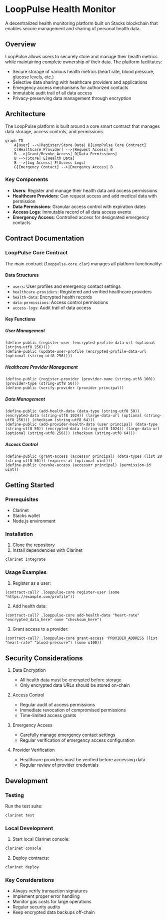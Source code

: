 # LoopPulse Health Monitor

A decentralized health monitoring platform built on Stacks blockchain that enables secure management and sharing of personal health data.

## Overview

LoopPulse allows users to securely store and manage their health metrics while maintaining complete ownership of their data. The platform facilitates:

- Secure storage of various health metrics (heart rate, blood pressure, glucose levels, etc.)
- Selective data sharing with healthcare providers and applications
- Emergency access mechanisms for authorized contacts
- Immutable audit trail of all data access
- Privacy-preserving data management through encryption

## Architecture

The LoopPulse platform is built around a core smart contract that manages data storage, access controls, and permissions.

```mermaid
graph TD
    A[User] -->|Register/Store Data| B[LoopPulse Core Contract]
    C[Healthcare Provider] -->|Request Access| B
    B -->|Grant/Revoke Access| D[Data Permissions]
    B -->|Store| E[Health Data]
    B -->|Log Access| F[Access Logs]
    G[Emergency Contact] -->|Emergency Access| B
```

### Key Components
- **Users**: Register and manage their health data and access permissions
- **Healthcare Providers**: Can request access and add medical data with permission
- **Data Permissions**: Granular access control with expiration dates
- **Access Logs**: Immutable record of all data access events
- **Emergency Access**: Controlled access for designated emergency contacts

## Contract Documentation

### LoopPulse Core Contract

The main contract (`looppulse-core.clar`) manages all platform functionality:

#### Data Structures
- `users`: User profiles and emergency contact settings
- `healthcare-providers`: Registered and verified healthcare providers
- `health-data`: Encrypted health records
- `data-permissions`: Access control permissions
- `access-logs`: Audit trail of data access

#### Key Functions

##### User Management
```clarity
(define-public (register-user (encrypted-profile-data-url (optional (string-utf8 256))))
(define-public (update-user-profile (encrypted-profile-data-url (optional (string-utf8 256))))
```

##### Healthcare Provider Management
```clarity
(define-public (register-provider (provider-name (string-utf8 100)) (provider-type (string-utf8 50)))
(define-public (verify-provider (provider principal))
```

##### Data Management
```clarity
(define-public (add-health-data (data-type (string-utf8 50)) (encrypted-data (string-utf8 1024)) (large-data-url (optional (string-utf8 256))) (checksum (string-utf8 64)))
(define-public (add-provider-health-data (user principal) (data-type (string-utf8 50)) (encrypted-data (string-utf8 1024)) (large-data-url (optional (string-utf8 256))) (checksum (string-utf8 64)))
```

##### Access Control
```clarity
(define-public (grant-access (accessor principal) (data-types (list 20 (string-utf8 50))) (expires-at (optional uint)))
(define-public (revoke-access (accessor principal) (permission-id uint))
```

## Getting Started

### Prerequisites
- Clarinet
- Stacks wallet
- Node.js environment

### Installation

1. Clone the repository
2. Install dependencies with Clarinet
```bash
clarinet integrate
```

### Usage Examples

1. Register as a user:
```clarity
(contract-call? .looppulse-core register-user (some "https://example.com/profile"))
```

2. Add health data:
```clarity
(contract-call? .looppulse-core add-health-data "heart-rate" "encrypted_data_here" none "checksum_here")
```

3. Grant access to a provider:
```clarity
(contract-call? .looppulse-core grant-access 'PROVIDER_ADDRESS (list "heart-rate" "blood-pressure") (some u100))
```

## Security Considerations

1. Data Encryption
   - All health data must be encrypted before storage
   - Only encrypted data URLs should be stored on-chain

2. Access Control
   - Regular audit of access permissions
   - Immediate revocation of compromised permissions
   - Time-limited access grants

3. Emergency Access
   - Carefully manage emergency contact settings
   - Regular verification of emergency access configuration

4. Provider Verification
   - Healthcare providers must be verified before accessing data
   - Regular review of provider credentials

## Development

### Testing

Run the test suite:
```bash
clarinet test
```

### Local Development

1. Start local Clarinet console:
```bash
clarinet console
```

2. Deploy contracts:
```bash
clarinet deploy
```

### Key Considerations

- Always verify transaction signatures
- Implement proper error handling
- Monitor gas costs for large operations
- Regular security audits
- Keep encrypted data backups off-chain